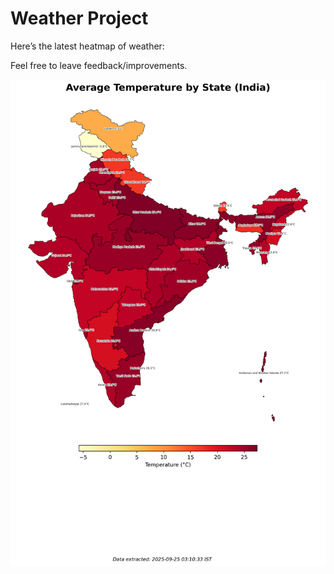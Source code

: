 # Weather Project

Here’s the latest heatmap of weather:

Feel free to leave feedback/improvements.

![India Heatmap](docs/assets/india_heatmap.png?v=D46553)
